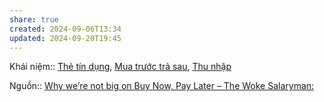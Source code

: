```yaml
---
share: true
created: 2024-09-06T13:34
updated: 2024-09-20T19:45
---
```

Khái niệm:: [Thẻ tín dụng](../../../../%CE%9E%20Kh%C3%A1i%20ni%E1%BB%87m/Th%E1%BA%BB%20t%C3%ADn%20d%E1%BB%A5ng.md), [Mua trước trả sau](../../../../%CE%9E%20Kh%C3%A1i%20ni%E1%BB%87m/Mua%20tr%C6%B0%E1%BB%9Bc%20tr%E1%BA%A3%20sau.md), [Thu nhập](../../../../%CE%9E%20Kh%C3%A1i%20ni%E1%BB%87m/Thu%20nh%E1%BA%ADp.md)

Nguồn:: [Why we’re not big on Buy Now, Pay Later – The Woke Salaryman:](https://thewokesalaryman.com/2024/07/04/why-were-not-big-on-buy-now-pay-later/)